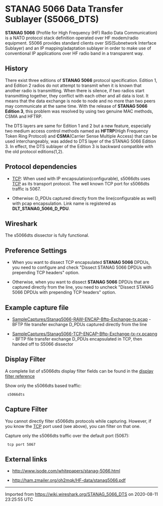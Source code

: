 # STANAG 5066 Data Transfer Sublayer (S5066\_DTS)

**STANAG 5066** (Profile for High Frequency (HF) Radio Data Communication) is a NATO protocol stack definition operated over HF modem/radio equipment. S5066 provides standard clients over SIS(Subnetwork Interface Sublayer) and an IP mapping/adaptation sublayer in order to make use of conventional IP applications over HF radio band in a transparent way.

## History

There exist three editions of **STANAG 5066** protocol specification. Edition 1, and Edition 2 radios do not attempt to transmit when it is known that another radio is transmitting. When there is silence, if two radios start transmitting together, they conflict with each other and all data is lost. It means that the data exchange is node to node and no more than two peers may communicate at the same time. With the release of **STANAG 5066 Edition 3**, this problem was resolved by using two genuine MAC methods, CSMA and HFTRP.

The DTS layers are same for Edition 1 and 2 but a new feature, especially two medium access control methods named as **HFTRP**(High Frequency Token Ring Protocol) and **CSMA**(Carrier Sense Multiple Access) that can be used interchangeably, was added to DTS layer of the STANAG 5066 Edition 3. In effect, the DTS sublayer of the Edition 3 is backward compatible with the old protocol editions(1,2).

## Protocol dependencies

  - [TCP](/TCP): When used with IP encapsulation(configurable), s5066dts uses [TCP](/TCP) as its transport protocol. The well known TCP port for s5066dts traffic is 5067.

  - Otherwise: D\_PDUs captured directly from the line(configurable as well) with pcap encapsulation. Link name is registered as **DLT\_STANAG\_5066\_D\_PDU**.

## Wireshark

The s5066dts dissector is fully functional.

## Preference Settings

  - When you want to dissect TCP encapsulated **STANAG 5066** DPDUs, you need to configure and check "Dissect STANAG 5066 DPDUs with prepending TCP headers" option.

  - Otherwise, when you want to dissect **STANAG 5066** DPDUs that are captured directly from the line, you need to uncheck "Dissect STANAG 5066 DPDUs with prepending TCP headers" option.

## Example capture file

  - [SampleCaptures/Stanag5066-RAW-ENCAP-Bftp-Exchange-tx.pcap](uploads/__moin_import__/attachments/SampleCaptures/Stanag5066-RAW-ENCAP-Bftp-Exchange-tx.pcap) - BFTP file transfer exchange D\_PDUs captured directly from the line

  - [SampleCaptures/Stanag5066-TCP-ENCAP-Bftp-Exchange-tx-rx.pcapng](uploads/__moin_import__/attachments/SampleCaptures/Stanag5066-TCP-ENCAP-Bftp-Exchange-tx-rx.pcapng) - BFTP file transfer exchange D\_PDUs encapsulated in TCP, then handed off to S5066 dissector

## Display Filter

A complete list of s5066dts display filter fields can be found in the [display filter reference](http://www.wireshark.org/docs/dfref/s/s5066dts.html)

Show only the s5066dts based traffic:

``` 
 s5066dts
```

## Capture Filter

You cannot directly filter s5066dts protocols while capturing. However, if you know the [TCP](/TCP) port used (see above), you can filter on that one.

Capture only the s5066dts traffic over the default port (5067):

``` 
 tcp port 5067
```

## External links

  - <http://www.isode.com/whitepapers/stanag-5066.html>

  - <http://ham.zmailer.org/oh2mqk/HF-data/stanag5066.pdf>

---

Imported from https://wiki.wireshark.org/STANAG_5066_DTS on 2020-08-11 23:25:55 UTC
